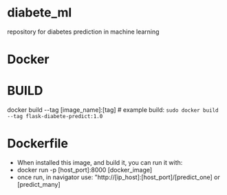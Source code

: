 # diabete_ml
repository for diabetes prediction in machine learning

# Docker

# BUILD
docker build --tag [image_name]:[tag]
    # example
    build: `sudo docker build --tag flask-diabete-predict:1.0`
# Dockerfile
- When installed this image, and build it, you can run it with:
- docker run -p [host_port]:8000 [docker_image]
- once run, in navigator use: "http://[ip_host]:[host_port]/[predict_one] or [predict_many]


